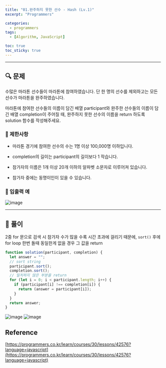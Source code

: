 ```yaml
---
title: "01.완주하지 못한 선수 - Hash (Lv.1)"
excerpt: "Programmers"

categories:
  - programmers
tags:
  - [Algorithm, JavaScript]

toc: true
toc_sticky: true
---
```


---

## 🔍 문제

수많은 마라톤 선수들이 마라톤에 참여하였습니다. 단 한 명의 선수를 제외하고는 모든 선수가 마라톤을 완주하였습니다.

마라톤에 참여한 선수들의 이름이 담긴 배열 participant와 완주한 선수들의 이름이 담긴 배열 completion이 주어질 때, 완주하지 못한 선수의 이름을 return 하도록 solution 함수를 작성해주세요.

### 🔸 제한사항

- 마라톤 경기에 참여한 선수의 수는 1명 이상 100,000명 이하입니다.

- completion의 길이는 participant의 길이보다 1 작습니다.

- 참가자의 이름은 1개 이상 20개 이하의 알파벳 소문자로 이루어져 있습니다.

- 참가자 중에는 동명이인이 있을 수 있습니다.

### 🔹 입출력 예

![image](https://user-images.githubusercontent.com/28912774/129476644-107f9511-fde3-4613-80e0-8e0d3bd0c478.png)

---

## 📌 풀이

2중 for 문으로 검색 시 참가자 수가 많을 수록 시간 초과에 걸리기 때문에, `sort()` 후에 for loop 한번 돌때 동일한게 없을 경우 그 값을 return

```js
function solution(participant, completion) {
  let answer = "";
  // sort string
  participant.sort();
  completion.sort();
  // 일치하지 않은 부분을 return
  for (let i = 0; i < participant.length; i++) {
    if (participant[i] !== completion[i]) {
      return (answer = participant[i]);
    }
  }
  return answer;
}
```

![image](https://user-images.githubusercontent.com/28912774/129476779-b9ee8f2e-e3f7-40e8-aa81-8d995644a905.png)
![image](https://user-images.githubusercontent.com/28912774/129476784-112794e6-e5b1-4a4c-afcd-a7a9c322eace.png)

## Reference

[https://programmers.co.kr/learn/courses/30/lessons/42576?language=javascript](https://programmers.co.kr/learn/courses/30/lessons/42576?language=javascript)
